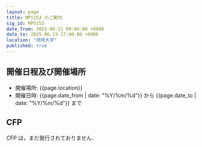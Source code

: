 ```yaml
---
layout: page
title: MPS153 のご案内
sig_id: MPS153
date_from: 2025-06-21 09:00:00 +0900
date_to: 2025-06-23 17:00:00 +0900
location: "琉球大学"
published: true
---
```

## 開催日程及び開催場所

- 開催場所: {{page.location}}
- 開催日時: {{page.date_from | date: "%Y/%m/%d"}} から {{page.date_to | date: "%Y/%m/%d"}} まで

## CFP

CFP は，まだ発行されておりません．
